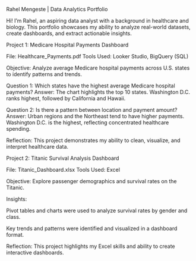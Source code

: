 Rahel Mengeste | Data Analytics Portfolio

Hi! I’m Rahel, an aspiring data analyst with a background in healthcare and biology.
This portfolio showcases my ability to analyze real-world datasets, create dashboards, and extract actionable insights.

Project 1: Medicare Hospital Payments Dashboard

File: Healthcare_Payments.pdf
Tools Used: Looker Studio, BigQuery (SQL)

Objective: Analyze average Medicare hospital payments across U.S. states to identify patterns and trends.

Question 1: Which states have the highest average Medicare hospital payments?
Answer: The chart highlights the top 10 states. Washington D.C. ranks highest, followed by California and Hawaii.

Question 2: Is there a pattern between location and payment amount?
Answer: Urban regions and the Northeast tend to have higher payments. Washington D.C. is the highest, reflecting concentrated healthcare spending.

Reflection: This project demonstrates my ability to clean, visualize, and interpret healthcare data.

Project 2: Titanic Survival Analysis Dashboard

File: Titanic_Dashboard.xlsx
Tools Used: Excel

Objective: Explore passenger demographics and survival rates on the Titanic.

Insights:

Pivot tables and charts were used to analyze survival rates by gender and class.

Key trends and patterns were identified and visualized in a dashboard format.

Reflection: This project highlights my Excel skills and ability to create interactive dashboards.
